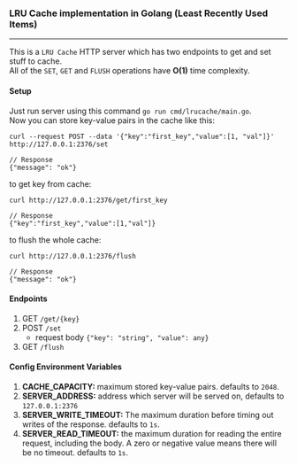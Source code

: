 ### LRU Cache implementation in Golang (Least Recently Used Items)
___

This is a `LRU Cache` HTTP server which has two endpoints to get and set stuff to cache.  
All of the `SET`, `GET` and `FLUSH` operations have **O(1)** time complexity.

#### Setup

 Just run server using this command `go run cmd/lrucache/main.go`.  
Now you can store key-value pairs in the cache like this:  
```
curl --request POST --data '{"key":"first_key","value":[1, "val"]}' http://127.0.0.1:2376/set

// Response
{"message": "ok"}
```
to get key from cache:
```
curl http://127.0.0.1:2376/get/first_key

// Response
{"key":"first_key","value":[1,"val"]}
```

to flush the whole cache:
```
curl http://127.0.0.1:2376/flush

// Response 
{"message": "ok"}
```

#### Endpoints

 1. GET `/get/{key}`
 2. POST `/set`
    - request body `{"key": "string", "value": any}`
 3. GET `/flush`
 
#### Config Environment Variables
 1. **CACHE_CAPACITY:** maximum stored key-value pairs. defaults to `2048`.
 2. **SERVER_ADDRESS:** address which server will be served on, defaults to `127.0.0.1:2376`
 3. **SERVER_WRITE_TIMEOUT:** The maximum duration before timing out writes of the response.  defaults to `1s`.
 4. **SERVER_READ_TIMEOUT:** the maximum duration for reading the entire request, including the body. A zero or negative value means there will be no timeout. defaults to `1s`.
